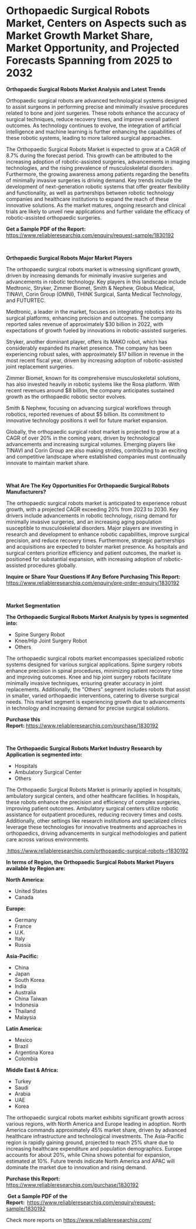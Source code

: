 <p><h1>Orthopaedic Surgical Robots Market, Centers on Aspects such as Market Growth Market Share, Market Opportunity, and Projected Forecasts Spanning from 2025 to 2032</h1></p><p><strong>Orthopaedic Surgical Robots Market Analysis and Latest Trends</strong></p>
<p><p>Orthopaedic surgical robots are advanced technological systems designed to assist surgeons in performing precise and minimally invasive procedures related to bone and joint surgeries. These robots enhance the accuracy of surgical techniques, reduce recovery times, and improve overall patient outcomes. As technology continues to evolve, the integration of artificial intelligence and machine learning is further enhancing the capabilities of these robotic systems, leading to more tailored surgical approaches.</p><p>The Orthopaedic Surgical Robots Market is expected to grow at a CAGR of 8.7% during the forecast period. This growth can be attributed to the increasing adoption of robotic-assisted surgeries, advancements in imaging technologies, and the rising prevalence of musculoskeletal disorders. Furthermore, the growing awareness among patients regarding the benefits of minimally invasive surgeries is driving demand. Key trends include the development of next-generation robotic systems that offer greater flexibility and functionality, as well as partnerships between robotic technology companies and healthcare institutions to expand the reach of these innovative solutions. As the market matures, ongoing research and clinical trials are likely to unveil new applications and further validate the efficacy of robotic-assisted orthopaedic surgeries.</p></p>
<p><strong>Get a Sample PDF of the Report:&nbsp;</strong> <a href="https://www.reliableresearchiq.com/enquiry/request-sample/1830192?utm_campaign=2717&utm_medium=2&utm_source=Github&utm_content=ia&utm_term=05032025&utm_id=orthopaedic-surgical-robots">https://www.reliableresearchiq.com/enquiry/request-sample/1830192</a></p>
<p>&nbsp;</p>
<p><strong>Orthopaedic Surgical Robots Major Market Players</strong></p>
<p><p>The orthopaedic surgical robots market is witnessing significant growth, driven by increasing demands for minimally invasive surgeries and advancements in robotic technology. Key players in this landscape include Medtronic, Stryker, Zimmer Biomet, Smith & Nephew, Globus Medical, TINAVI, Corin Group (OMNI), THINK Surgical, Santa Medical Technology, and FUTURTEC.</p><p>Medtronic, a leader in the market, focuses on integrating robotics into its surgical platforms, enhancing precision and outcomes. The company reported sales revenue of approximately $30 billion in 2022, with expectations of growth fueled by innovations in robotic-assisted surgeries. </p><p>Stryker, another dominant player, offers its MAKO robot, which has considerably expanded its market presence. The company has been experiencing robust sales, with approximately $17 billion in revenue in the most recent fiscal year, driven by increasing adoption of robotic-assisted joint replacement surgeries.</p><p>Zimmer Biomet, known for its comprehensive musculoskeletal solutions, has also invested heavily in robotic systems like the Rosa platform. With recent revenues around $8 billion, the company anticipates sustained growth as the orthopaedic robotic sector evolves.</p><p>Smith & Nephew, focusing on advancing surgical workflows through robotics, reported revenues of about $5 billion. Its commitment to innovative technology positions it well for future market expansion.</p><p>Globally, the orthopaedic surgical robot market is projected to grow at a CAGR of over 20% in the coming years, driven by technological advancements and increasing surgical volumes. Emerging players like TINAVI and Corin Group are also making strides, contributing to an exciting and competitive landscape where established companies must continually innovate to maintain market share.</p></p>
<p>&nbsp;</p>
<p><strong>What Are The Key Opportunities For Orthopaedic Surgical Robots Manufacturers?</strong></p>
<p><p>The orthopaedic surgical robots market is anticipated to experience robust growth, with a projected CAGR exceeding 20% from 2023 to 2030. Key drivers include advancements in robotic technology, rising demand for minimally invasive surgeries, and an increasing aging population susceptible to musculoskeletal disorders. Major players are investing in research and development to enhance robotic capabilities, improve surgical precision, and reduce recovery times. Furthermore, strategic partnerships and acquisitions are expected to bolster market presence. As hospitals and surgical centers prioritize efficiency and patient outcomes, the market is positioned for substantial expansion, with increasing adoption of robotic-assisted procedures globally.</p></p>
<p><strong>Inquire or Share Your Questions If Any Before Purchasing This Report:</strong> <a href="https://www.reliableresearchiq.com/enquiry/pre-order-enquiry/1830192?utm_campaign=2717&utm_medium=2&utm_source=Github&utm_content=ia&utm_term=05032025&utm_id=orthopaedic-surgical-robots">https://www.reliableresearchiq.com/enquiry/pre-order-enquiry/1830192</a></p>
<p>&nbsp;</p>
<p><strong>Market Segmentation</strong></p>
<p><strong>The Orthopaedic Surgical Robots Market Analysis by types is segmented into:</strong></p>
<p><ul><li>Spine Surgery Robot</li><li>Knee/Hip Joint Surgery Robot</li><li>Others</li></ul></p>
<p><p>The orthopaedic surgical robots market encompasses specialized robotic systems designed for various surgical applications. Spine surgery robots enhance precision in spinal procedures, minimizing patient recovery time and improving outcomes. Knee and hip joint surgery robots facilitate minimally invasive techniques, ensuring greater accuracy in joint replacements. Additionally, the "Others" segment includes robots that assist in smaller, varied orthopaedic interventions, catering to diverse surgical needs. This market segment is experiencing growth due to advancements in technology and increasing demand for precise surgical solutions.</p></p>
<p><strong>Purchase this Report:&nbsp;</strong><a href="https://www.reliableresearchiq.com/purchase/1830192?utm_campaign=2717&utm_medium=2&utm_source=Github&utm_content=ia&utm_term=05032025&utm_id=orthopaedic-surgical-robots">https://www.reliableresearchiq.com/purchase/1830192</a></p>
<p>&nbsp;</p>
<p><strong>The Orthopaedic Surgical Robots Market Industry Research by Application is segmented into:</strong></p>
<p><ul><li>Hospitals</li><li>Ambulatory Surgical Center</li><li>Others</li></ul></p>
<p><p>The Orthopaedic Surgical Robots Market is primarily applied in hospitals, ambulatory surgical centers, and other healthcare facilities. In hospitals, these robots enhance the precision and efficiency of complex surgeries, improving patient outcomes. Ambulatory surgical centers utilize robotic assistance for outpatient procedures, reducing recovery times and costs. Additionally, other settings like research institutions and specialized clinics leverage these technologies for innovative treatments and approaches in orthopaedics, driving advancements in surgical methodologies and patient care across various environments.</p></p>
<p><a href="https://www.reliableresearchiq.com/orthopaedic-surgical-robots-r1830192?utm_campaign=2717&utm_medium=2&utm_source=Github&utm_content=ia&utm_term=05032025&utm_id=orthopaedic-surgical-robots">&nbsp;https://www.reliableresearchiq.com/orthopaedic-surgical-robots-r1830192</a></p>
<p><strong>In terms of Region, the Orthopaedic Surgical Robots Market Players available by Region are:</strong></p>
<p>
    <p> <strong> North America: </strong>
        <ul>
            <li>United States</li>
            <li>Canada</li>
        </ul>
        </p> 
    <p> <strong> Europe: </strong>
        <ul>
            <li>Germany</li>
            <li>France</li>
            <li>U.K.</li>
            <li>Italy</li>
            <li>Russia</li>
        </ul>
        </p> 
    <p> <strong> Asia-Pacific: </strong>
        <ul>
            <li>China</li>
            <li>Japan</li>
            <li>South Korea</li>
            <li>India</li>
            <li>Australia</li>
            <li>China Taiwan</li>
            <li>Indonesia</li>
            <li>Thailand</li>
            <li>Malaysia</li>
        </ul>
        </p> 
    <p> <strong> Latin America: </strong>
        <ul>
            <li>Mexico</li>
            <li>Brazil</li>
            <li>Argentina Korea</li>
            <li>Colombia</li>
        </ul>
        </p> 
    <p> <strong> Middle East & Africa: </strong>
        <ul>
            <li>Turkey</li>
            <li>Saudi</li>
            <li>Arabia</li>
            <li>UAE</li>
            <li>Korea</li>
        </ul>
    </p>
    </p>
<p><p>The orthopaedic surgical robots market exhibits significant growth across various regions, with North America and Europe leading in adoption. North America commands approximately 45% market share, driven by advanced healthcare infrastructure and technological investments. The Asia-Pacific region is rapidly gaining ground, projected to reach 25% share due to increasing healthcare expenditure and population demographics. Europe accounts for about 20%, while China shows potential for expansion, estimated at 10%. Future trends indicate North America and APAC will dominate the market due to innovation and rising demand.</p></p>
<p><strong>Purchase this Report: </strong><a href="https://www.reliableresearchiq.com/purchase/1830192?utm_campaign=2717&utm_medium=2&utm_source=Github&utm_content=ia&utm_term=05032025&utm_id=orthopaedic-surgical-robots">https://www.reliableresearchiq.com/purchase/1830192</a></p>
<p>&nbsp;<strong>Get a Sample PDF of the Report:&nbsp;&nbsp;</strong><a href="https://www.reliableresearchiq.com/enquiry/request-sample/1830192?utm_campaign=2717&utm_medium=2&utm_source=Github&utm_content=ia&utm_term=05032025&utm_id=orthopaedic-surgical-robots">https://www.reliableresearchiq.com/enquiry/request-sample/1830192</a></p>
<p><strong></strong></p>
<p>Check more reports on <a href="https://www.reliableresearchiq.com/?utm_campaign=2717&utm_medium=2&utm_source=Github&utm_content=ia&utm_term=05032025&utm_id=orthopaedic-surgical-robots">https://www.reliableresearchiq.com/</a></p>